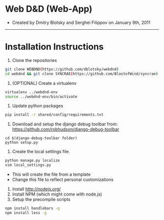 # Web D&D (Web-App)

* Created by Dmitry Blotsky and Serghei Filippov on January 9th, 2011

*********************************************************************




# Installation Instructions


1. Clone the repositories
```bash
git clone WEBDND(https://github.com/dblotsky/webdnd)
cd webdnd && git clone SYNCRAE(https://github.com/BlastofWind/syncrae)
```

1. (OPTIONAL) Create a virtualenv
```bash
virtualenv ../webdnd-env
source ../webdnd-env/bin/activate
```

1. Update python packages
```bash
pip install -r shared/config/requirements.txt
```

1. Download and setup the django debug toolbar from: https://github.com/robhudson/django-debug-toolbar
```
cd $(django-debug-toolbar folder)
python setup.py
```

1. Create the local settings file.
```bash
python manage.py localize
vim local_settings.py
```
  * This will create the file from a template
  * Change this file to reflect personal customizations


1. Install http://nodejs.org/
1. Install NPM (which might come with node.js)
1. Setup the precompile scripts
```bash
npm install handlebars -g
npm install less -g
```

